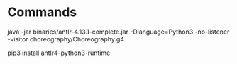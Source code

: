  
# Commands
 
java -jar binaries/antlr-4.13.1-complete.jar -Dlanguage=Python3 -no-listener -visitor choreography/Choreography.g4

pip3 install antlr4-python3-runtime  

